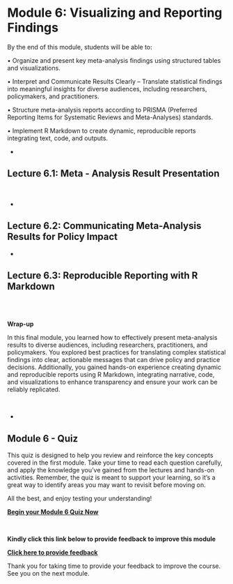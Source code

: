 <script>
document.addEventListener("DOMContentLoaded", function() {
  var password = prompt("Enter password to view the course:");
  if (password !== "Course2025!") {
    document.body.innerHTML = "<h2>Access denied</h2>";
  }
});
</script>

# Module 6: Visualizing and Reporting Findings 

By the end of this module, students will be able to:

•	Organize and present key meta-analysis findings using structured tables and visualizations.

•	Interpret and Communicate Results Clearly – Translate statistical findings into meaningful insights for diverse audiences, including researchers, policymakers, and practitioners.

•	Structure meta-analysis reports according to PRISMA (Preferred Reporting Items for Systematic Reviews and Meta-Analyses) standards.

•	Implement R Markdown to create dynamic, reproducible reports integrating text, code, and outputs.


-
## Lecture 6.1: Meta - Analysis Result Presentation



<br>

-
## Lecture 6.2: Communicating Meta-Analysis Results for Policy Impact




-
## Lecture 6.3: Reproducible Reporting with R Markdown


<br><br>

**Wrap-up**

In this final module, you learned how to effectively present meta-analysis results to diverse audiences, including researchers, practitioners, and policymakers. You explored best practices for translating complex statistical findings into clear, actionable messages that can drive policy and practice decisions. Additionally, you gained hands-on experience creating dynamic and reproducible reports using R Markdown, integrating narrative, code, and visualizations to enhance transparency and ensure your work can be reliably replicated.



<br>

-
## Module 6 - Quiz 

This quiz is designed to help you review and reinforce the key concepts covered in the first module. Take your time to read each question carefully, and apply the knowledge you’ve gained from the lectures and hands-on activities. Remember, the quiz is meant to support your learning, so it’s a great way to identify areas you may want to revisit before moving on.

All the best, and enjoy testing your understanding!

[**Begin your Module 6 Quiz Now**](link)

<br>


**Kindly click this link below to provide feedback to improve this module**

[**Click here to provide feedback**](link)



Thank you for taking time to provide your feedback to improve the course. See you on the next module. 

